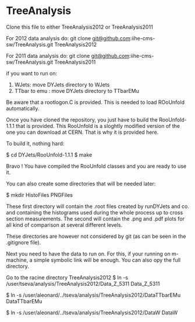 TreeAnalysis
============

Clone this file to either TreeAnalysis2012 or TreeAnalysis2011

For 2012 data analysis do:
git clone git@github.com:iihe-cms-sw/TreeAnalysis.git TreeAnalysis2012

For 2011 data analysis do:
git clone git@github.com:iihe-cms-sw/TreeAnalysis.git TreeAnalysis2011

if you want to run on:
  1) WJets: move DYJets directory to WJets
  2) TTbar to emu : move DYJets directory to TTbarEMu

Be aware that a rootlogon.C is provided. This is needed to load ROoUnfold
automatically.

Once you have cloned the repository, you just have to build the RooUnfold-1.1.1
that is provided. This RooUnfold is a sloghtly modified version of the one 
you can download at CERN. That is why it is provided here.

To build it, nothing hard:

$ cd DYJets/RooUnfold-1.1.1
$ make

Bravo ! You have compiled the RooUnfold classes and you are ready to use it.


You can also create some directories that will be needed later:

$ mkdir HistoFiles PNGFiles

These first directory will contain the .root files created by runDYJets and co.
and containing the histograms used during the whole process up to cross section
measurements.
The second will contain the .png and .pdf plots for all kind of comparison at
several different levels.

These directories are however not considered by git (as can be seen in the .gitignore file).

Next you need to have the data to run on. For this, if your running on m-machine, 
a simple symbolic link will be enough. You can also opy the full directory.

Go to the racine directory TreeAnalysis2012
$ ln -s /user/tseva/analysis/TreeAnalysis2012/Data_Z_5311 Data_Z_5311

$ ln -s /user/aleonard/../tseva/analysis/TreeAnalysis2012/DataTTbarEMu DataTTbarEMu

$ ln -s /user/aleonard/../tseva/analysis/TreeAnalysis2012/DataW DataW



